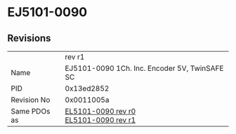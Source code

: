 # EJ5101-0090

## Revisions
<table>
<tr>
<td></td>
<td>rev r1</td>
</tr>
<tr>
<td>Name</td>
<td>EJ5101-0090 1Ch. Inc. Encoder 5V, TwinSAFE SC</td>
</tr>
<tr>
<td>PID</td>
<td>0x13ed2852</td>
</tr>
<tr>
<td>Revision No</td>
<td>0x0011005a</td>
</tr>
<tr>
<td>Same PDOs as</td>
<td><a href="EL5101-0090.md">EL5101-0090 rev r0</a><br/><a href="EL5101-0090.md">EL5101-0090 rev r1</a></td>
</tr>
</table>
